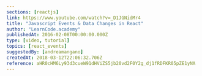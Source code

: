 ```yaml
---
sections: [reactjs]
link: https://www.youtube.com/watch?v=_D1JGNidMr4
title: "Javascript Events & Data Changes in React"
author: "LearnCode.academy"
publishedAt: 2016-02-08T00:00:00.000Z
type: [video, tutorial]
topics: [react_events]
suggestedBy: [andreamangano]
createdAt: 2018-03-12T22:06:32.706Z
reference: aHR0cHM6Ly93d3cueW91dHViZS5jb20vd2F0Y2g_dj1fRDFKR05pZE1yNA
---
```

